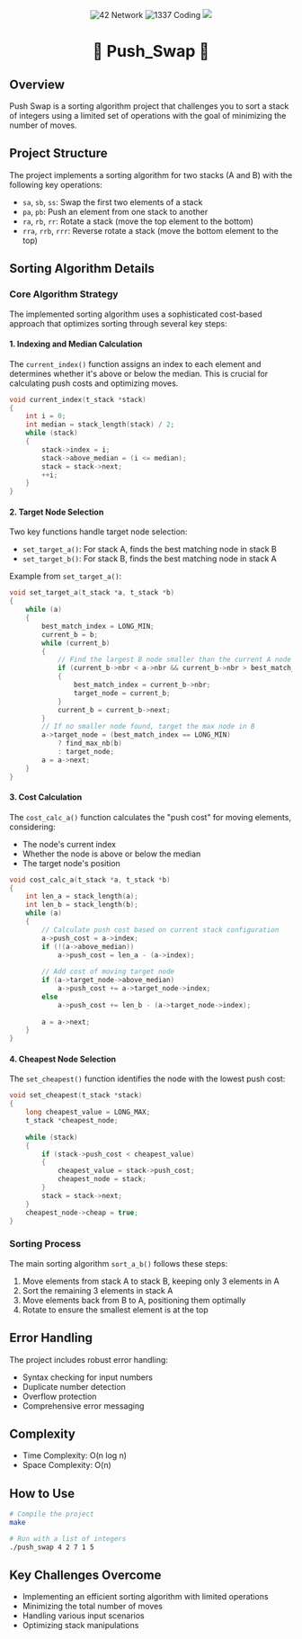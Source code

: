 <p align="center"> 
<img src="https://img.shields.io/badge/42-Network-black?style=for-the-badge&logo=data:image/png;base64,iVBORw0KGgoAAAANSUhEUgAAABAAAAAQCAYAAAAf8/9hAAAACXBIWXMAAAsTAAALEwEAmpwYAAABiElEQVQ4y2NgGFQggv//CSgoKCgqKioqKSkpKSkpffz48f///f8P0tjR0VHe3t5e29zcXNLc3FzS2NhY0tDQUNLQ0FDS1NRc0traurS1tXVpW1vb0tbW1qVtbW1L29vbl7a3ty9tb29f2tHRsbSjo2Npe3v70s7OzqWdnZ1LBwYGlw4ODi4dGhpaOjQ0tHRkZGTp6Ojo0rGxsaVjY2NLx8fHl46Pjy8dHx9fOjExsXRycnLpzMzM0llg8D8K//37R/Dv3z+Cv3//Evz//5/g+/cfBP/+/Sf4/v0nwe/fvwm+ff9F8OfPX4Kf\n P34T/Pz5i+Dnz98Ev3//Ifj9+y/Bn/2/gAr+ATX+hCr+AVWAqQAW+APU8Aeo4R9Qw19QDf+BGv4BNfwDavgH1PAPqOEfUMM/oIZ/QA3/gBr+ATX8A2r4B9TwD6jhH1DDH6CGf0AN/4Aa/gE1/ANq+AfU8A+o4R9Qwz+ghn9ADf+AGv4BNfwDavgH1PAPqOEfUMM/oIZ/QA3/gBoYAABhKkjR0SIEzwAAAABJRU5ErkJggg==" alt="42 Network"> 
<img src="https://img.shields.io/badge/1337-Coding-green?style=for-the-badge&logo=data:image/png;base64,iVBORw0KGgoAAAANSUhEUgAAABAAAAAQCAYAAAAf8/9hAAAACXBIWXMAAAsTAAALEwEAmpwYAAABiElEQVQ4y2NgGFQggv//CSgoKCgqKioqKSkpKSkpffz48f///f8P0tjR0VHe3t5e29zcXNLc3FzS2NhY0tDQUNLQ0FDS1NRc0traurS1tXVpW1vb0tbW1qVtbW1L29vbl7a3ty9tb29f2tHRsbSjo2Npe3v70s7OzqWdnZ1LBwYGlw4ODi4dGhpaOjQ0tHRkZGTp6Ojo0rGxsaVjY2NLx8fHl46Pjy8dHx9fOjExsXRycnLpzMzM0llg8D8K//37R/Dv3z+Cv3//Evz//5/g+/cfBP/+/Sf4/v0nwe/fvwm+ff9F8OfPX4Kf\n P34T/Pz5i+Dnz98Ev3//Ifj9+y/Bn/2/gAr+ATX+hCr+AVWAqQAW+APU8Aeo4R9Qw19QDf+BGv4BNfwDavgH1PAPqOEfUMM/oIZ/QA3/gBr+ATX8A2r4B9TwD6jhH1DDH6CGf0AN/4Aa/gE1/ANq+AfU8A+o4R9Qwz+ghn9ADf+AGv4BNfwDavgH1PAPqOEfUMM/oIZ/QA3/gBoYAABhKkjR0SIEzwAAAABJRU5ErkJggg==" alt="1337 Coding"> 
<img src="https://img.shields.io/badge/Language-C-blue?style=for-the-badge&logo=c)">
</p> 
<h1 align="center">🚀 Push_Swap 🚀</h1> 


## Overview
Push Swap is a sorting algorithm project that challenges you to sort a stack of integers using a limited set of operations with the goal of minimizing the number of moves.

## Project Structure
The project implements a sorting algorithm for two stacks (A and B) with the following key operations:
- `sa`, `sb`, `ss`: Swap the first two elements of a stack
- `pa`, `pb`: Push an element from one stack to another
- `ra`, `rb`, `rr`: Rotate a stack (move the top element to the bottom)
- `rra`, `rrb`, `rrr`: Reverse rotate a stack (move the bottom element to the top)

## Sorting Algorithm Details

### Core Algorithm Strategy
The implemented sorting algorithm uses a sophisticated cost-based approach that optimizes sorting through several key steps:

#### 1. Indexing and Median Calculation
The `current_index()` function assigns an index to each element and determines whether it's above or below the median. This is crucial for calculating push costs and optimizing moves.

```c
void current_index(t_stack *stack)
{
    int i = 0;
    int median = stack_length(stack) / 2;
    while (stack)
    {
        stack->index = i;
        stack->above_median = (i <= median);
        stack = stack->next;
        ++i;
    }
}
```

#### 2. Target Node Selection
Two key functions handle target node selection:
- `set_target_a()`: For stack A, finds the best matching node in stack B
- `set_target_b()`: For stack B, finds the best matching node in stack A

Example from `set_target_a()`:
```c
void set_target_a(t_stack *a, t_stack *b)
{
    while (a)
    {
        best_match_index = LONG_MIN;
        current_b = b;
        while (current_b)
        {
            // Find the largest B node smaller than the current A node
            if (current_b->nbr < a->nbr && current_b->nbr > best_match_index)
            {
                best_match_index = current_b->nbr;
                target_node = current_b;
            }
            current_b = current_b->next;
        }
        // If no smaller node found, target the max node in B
        a->target_node = (best_match_index == LONG_MIN) 
            ? find_max_nb(b) 
            : target_node;
        a = a->next;
    }
}
```

#### 3. Cost Calculation
The `cost_calc_a()` function calculates the "push cost" for moving elements, considering:
- The node's current index
- Whether the node is above or below the median
- The target node's position

```c
void cost_calc_a(t_stack *a, t_stack *b)
{
    int len_a = stack_length(a);
    int len_b = stack_length(b);
    while (a)
    {
        // Calculate push cost based on current stack configuration
        a->push_cost = a->index;
        if (!(a->above_median))
            a->push_cost = len_a - (a->index);
        
        // Add cost of moving target node
        if (a->target_node->above_median)
            a->push_cost += a->target_node->index;
        else
            a->push_cost += len_b - (a->target_node->index);
        
        a = a->next;
    }
}
```

#### 4. Cheapest Node Selection
The `set_cheapest()` function identifies the node with the lowest push cost:

```c
void set_cheapest(t_stack *stack)
{
    long cheapest_value = LONG_MAX;
    t_stack *cheapest_node;
    
    while (stack)
    {
        if (stack->push_cost < cheapest_value)
        {
            cheapest_value = stack->push_cost;
            cheapest_node = stack;
        }
        stack = stack->next;
    }
    cheapest_node->cheap = true;
}
```

### Sorting Process
The main sorting algorithm `sort_a_b()` follows these steps:
1. Move elements from stack A to stack B, keeping only 3 elements in A
2. Sort the remaining 3 elements in stack A
3. Move elements back from B to A, positioning them optimally
4. Rotate to ensure the smallest element is at the top

## Error Handling
The project includes robust error handling:
- Syntax checking for input numbers
- Duplicate number detection
- Overflow protection
- Comprehensive error messaging

## Complexity
- Time Complexity: O(n log n)
- Space Complexity: O(n)

## How to Use
```bash
# Compile the project
make

# Run with a list of integers
./push_swap 4 2 7 1 5
```

## Key Challenges Overcome
- Implementing an efficient sorting algorithm with limited operations
- Minimizing the total number of moves
- Handling various input scenarios
- Optimizing stack manipulations

